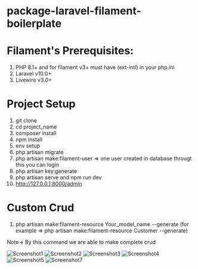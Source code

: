 # package-laravel-filament-boilerplate

# Filament's Prerequisites: 
  
  1) PHP 8.1+  and for filament v3+ must have (ext-intl) in your php.ini
  2) Laravel v10.0+
  3) Livewire v3.0+

# Project Setup

1) git clone
2) cd project_name
3) composer install
4) npm install
5) env setup
6) php artisan migrate
7) php artisan make:filament-user   => one user created in database througt this you can login 
8) php artisan key:generate
9) php artisan serve  and npm run dev
10) http://127.0.0.1:8000/admin


# Custom Crud

1) php artisan make:filament-resource Your_model_name --generate  (for example => php artisan make:filament-resource Customer --generate)

 Note-> By this command we are able to make complete crud 



![Screenshot1](https://github.com/kumarchandan1997/E-Commerce-Project-with-Laravel-10-Filament-3/assets/89054724/bd5cdaa2-5bb0-483c-99ec-4372dba8fdf2)
![Screenshot2](https://github.com/kumarchandan1997/E-Commerce-Project-with-Laravel-10-Filament-3/assets/89054724/8cdea05a-459a-4355-994e-36dae565ef62)
![Screenshot3](https://github.com/kumarchandan1997/E-Commerce-Project-with-Laravel-10-Filament-3/assets/89054724/b5caff15-db17-4244-9317-a6e0c0822045)
![Screenshot4](https://github.com/kumarchandan1997/E-Commerce-Project-with-Laravel-10-Filament-3/assets/89054724/3c985912-9bec-4dbf-8672-af3e4a541fc0)
![Screenshot5](https://github.com/kumarchandan1997/E-Commerce-Project-with-Laravel-10-Filament-3/assets/89054724/44a5f6ba-a5ad-4d25-b2cc-b7c9a092dd27)
![Screenshot7](https://github.com/kumarchandan1997/E-Commerce-Project-with-Laravel-10-Filament-3/assets/89054724/f52c04ea-78eb-4c3b-872a-f6e4510ac66c)

